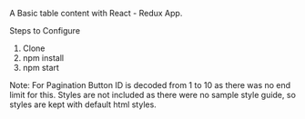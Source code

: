 A Basic table content with React - Redux App.

Steps to Configure
1. Clone
2. npm install
3. npm start


Note: 
For Pagination Button ID is decoded from 1 to 10 as there was no end limit for this.
Styles are not included as there were no sample style guide, so styles are kept with default html styles.  
